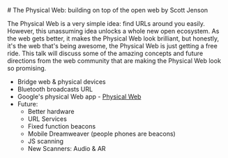 # The Physical Web: building on top of the open web by Scott Jenson

The Physical Web is a very simple idea: find URLs around you easily. However, this unassuming idea unlocks a whole new open ecosystem. As the web gets better, it makes the Physical Web look brilliant, but honestly, it's the web that's being awesome, the Physical Web is just getting a free ride. This talk will discuss some of the amazing concepts and future directions from the web community that are making the Physical Web look so promising.


* Bridge web & physical devices
* Bluetooth broadcasts URL
* Google's physical Web app - [Physical Web](https://google.github.io/physical-web/)
* Future:
    * Better hardware
    * URL Services
    * Fixed function beacons
    * Mobile Dreamweaver (people phones are beacons)
    * JS scanning
    * New Scanners: Audio & AR 
